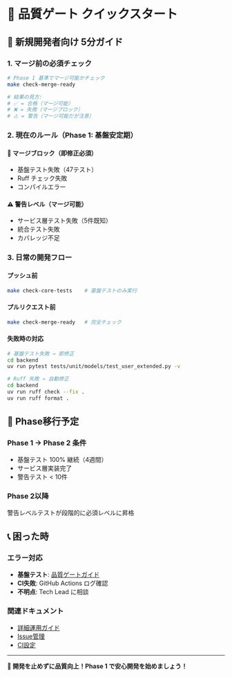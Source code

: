 # 🚀 品質ゲート クイックスタート

## 📖 新規開発者向け 5分ガイド

### 1. マージ前の必須チェック
```bash
# Phase 1 基準でマージ可能かチェック
make check-merge-ready

# 結果の見方:
# ✅ = 合格（マージ可能）
# ❌ = 失敗（マージブロック）  
# ⚠️ = 警告（マージ可能だが注意）
```

### 2. 現在のルール（Phase 1: 基盤安定期）

#### 🚨 **マージブロック（即修正必須）**
- 基盤テスト失敗（47テスト）
- Ruff チェック失敗
- コンパイルエラー

#### ⚠️ **警告レベル（マージ可能）**
- サービス層テスト失敗（5件既知）
- 統合テスト失敗
- カバレッジ不足

### 3. 日常の開発フロー

#### プッシュ前
```bash
make check-core-tests    # 基盤テストのみ実行
```

#### プルリクエスト前
```bash
make check-merge-ready   # 完全チェック
```

#### 失敗時の対応
```bash
# 基盤テスト失敗 → 即修正
cd backend
uv run pytest tests/unit/models/test_user_extended.py -v

# Ruff 失敗 → 自動修正
cd backend  
uv run ruff check --fix .
uv run ruff format .
```

## 🎯 Phase移行予定

### Phase 1 → Phase 2 条件
- 基盤テスト 100% 継続（4週間）
- サービス層実装完了
- 警告テスト < 10件

### Phase 2以降
警告レベルテストが段階的に必須レベルに昇格

## 📞 困った時

### エラー対応
- **基盤テスト**: [品質ゲートガイド](./development-quality-gates.md)
- **CI失敗**: GitHub Actions ログ確認
- **不明点**: Tech Lead に相談

### 関連ドキュメント
- [詳細運用ガイド](./development-quality-gates.md)
- [Issue管理](./current-test-failures-issues.md)
- [CI設定](../.github/workflows/ci-development.yml)

---

**🎉 開発を止めずに品質向上！Phase 1 で安心開発を始めましょう！**